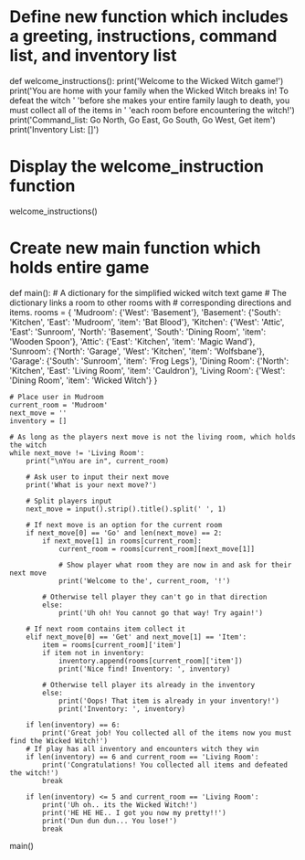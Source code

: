 
# Define new function which includes a greeting, instructions, command list, and inventory list
def welcome_instructions():
    print('Welcome to the Wicked Witch game!')
    print('You are home with your family when the Wicked Witch breaks in! To defeat the witch '
          'before she makes your entire family laugh to death, you must collect all of the items in '
          'each room before encountering the witch!')
    print('Command_list: Go North, Go East, Go South, Go West, Get item')
    print('Inventory List: []')


# Display the welcome_instruction function
welcome_instructions()


# Create new main function which holds entire game
def main():
    # A dictionary for the simplified wicked witch text game
    # The dictionary links a room to other rooms with
    # corresponding directions and items.
    rooms = {
        'Mudroom': {'West': 'Basement'},
        'Basement': {'South': 'Kitchen', 'East': 'Mudroom', 'item': 'Bat Blood'},
        'Kitchen': {'West': 'Attic', 'East': 'Sunroom', 'North': 'Basement', 'South': 'Dining Room', 'item': 'Wooden Spoon'},
        'Attic': {'East': 'Kitchen', 'item': 'Magic Wand'},
        'Sunroom': {'North': 'Garage', 'West': 'Kitchen', 'item': 'Wolfsbane'},
        'Garage': {'South': 'Sunroom', 'item': 'Frog Legs'},
        'Dining Room': {'North': 'Kitchen', 'East': 'Living Room', 'item': 'Cauldron'},
        'Living Room': {'West': 'Dining Room', 'item': 'Wicked Witch'}
    }

    # Place user in Mudroom
    current_room = 'Mudroom'
    next_move = ''
    inventory = []

    # As long as the players next move is not the living room, which holds the witch
    while next_move != 'Living Room':
        print("\nYou are in", current_room)

        # Ask user to input their next move
        print('What is your next move?')

        # Split players input
        next_move = input().strip().title().split(' ', 1)

        # If next move is an option for the current room
        if next_move[0] == 'Go' and len(next_move) == 2:
            if next_move[1] in rooms[current_room]:
                current_room = rooms[current_room][next_move[1]]

                # Show player what room they are now in and ask for their next move
                print('Welcome to the', current_room, '!')

            # Otherwise tell player they can't go in that direction
            else:
                print('Uh oh! You cannot go that way! Try again!')

        # If next room contains item collect it
        elif next_move[0] == 'Get' and next_move[1] == 'Item':
            item = rooms[current_room]['item']
            if item not in inventory:
                inventory.append(rooms[current_room]['item'])
                print('Nice find! Inventory: ', inventory)

            # Otherwise tell player its already in the inventory
            else:
                print('Oops! That item is already in your inventory!')
                print('Inventory: ', inventory)

        if len(inventory) == 6:
            print('Great job! You collected all of the items now you must find the Wicked Witch!')
        # If play has all inventory and encounters witch they win
        if len(inventory) == 6 and current_room == 'Living Room':
            print('Congratulations! You collected all items and defeated the witch!')
            break

        if len(inventory) <= 5 and current_room == 'Living Room':
            print('Uh oh.. its the Wicked Witch!')
            print('HE HE HE.. I got you now my pretty!!')
            print('Dun dun dun... You lose!')
            break


main()
